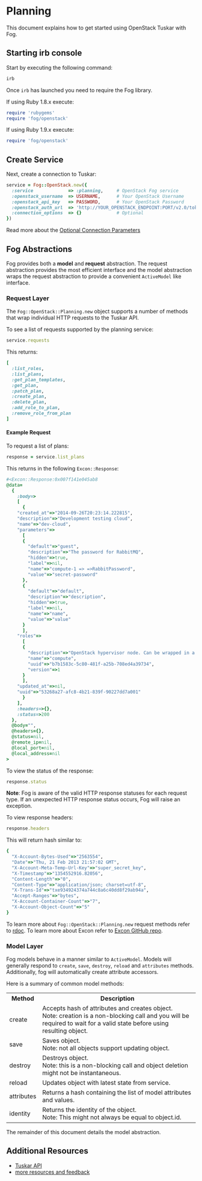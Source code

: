 # Planning

This document explains how to get started using OpenStack Tuskar with Fog.


## Starting irb console

Start by executing the following command:

```bash
irb
```

Once `irb` has launched you need to require the Fog library.

If using Ruby 1.8.x execute:

```ruby
require 'rubygems'
require 'fog/openstack'
```

If using Ruby 1.9.x execute:

```ruby
require 'fog/openstack'
```

## Create Service

Next, create a connection to Tuskar:

```ruby
service = Fog::OpenStack.new({
  :service             => :planning,     # OpenStack Fog service
  :openstack_username  => USERNAME,      # Your OpenStack Username
  :openstack_api_key   => PASSWORD,      # Your OpenStack Password
  :openstack_auth_url  => 'http://YOUR_OPENSTACK_ENDPOINT:PORT/v2.0/tokens'
  :connection_options  => {}             # Optional
})
```

Read more about the [Optional Connection Parameters](common/connection_params.md)

## Fog Abstractions

Fog provides both a **model** and **request** abstraction. The request abstraction provides the most efficient interface and the model abstraction wraps the request abstraction to provide a convenient `ActiveModel` like interface.

### Request Layer

The `Fog::OpenStack::Planning.new` object supports a number of methods that wrap individual HTTP requests to the Tuskar API.

To see a list of requests supported by the planning service:

```ruby
service.requests
```

This returns:

```ruby
[
  :list_roles,
  :list_plans,
  :get_plan_templates,
  :get_plan,
  :patch_plan,
  :create_plan,
  :delete_plan,
  :add_role_to_plan,
  :remove_role_from_plan
]

```


#### Example Request

To request a list of plans:

```ruby
response = service.list_plans
```

This returns in the following `Excon::Response`:

```ruby
#<Excon::Response:0x007f141e045ab8
@data=
  {
    :body=>
    [
      {
	"created_at"=>"2014-09-26T20:23:14.222815",
	"description"=>"Development testing cloud",
	"name"=>"dev-cloud",
	"parameters"=>
	  [
	  {
	    "default"=>"guest",
	    "description"=>"The password for RabbitMQ",
	    "hidden"=>true,
	    "label"=>nil,
	    "name"=>"compute-1 => =>RabbitPassword",
	    "value"=>"secret-password"
	  },
	  {
	    "default"=>"default",
	    "description"=>"description",
	    "hidden"=>true,
	    "label"=>nil,
	    "name"=>"name",
	    "value"=>"value"
	  }
	  ],
	"roles"=>
	  [
	  {
	    "description"=>"OpenStack hypervisor node. Can be wrapped in a ResourceGroup for scaling.\n",
	    "name"=>"compute",
	    "uuid"=>"b7b1583c-5c80-481f-a25b-708ed4a39734",
	    "version"=>1
	  }
	  ],
	"updated_at"=>nil,
	"uuid"=>"53268a27-afc8-4b21-839f-90227dd7a001"
      }
    ],
    :headers=>{},
    :status=>200
  },
  @body="",
  @headers={},
  @status=nil,
  @remote_ip=nil,
  @local_port=nil,
  @local_address=nil
>
```

To view the status of the response:

```ruby
response.status
```

**Note**: Fog is aware of the valid HTTP response statuses for each request type. If an unexpected HTTP response status occurs, Fog will raise an exception.

To view response headers:

```ruby
response.headers
```

This will return hash similar to:

```ruby
{
  "X-Account-Bytes-Used"=>"2563554",
  "Date"=>"Thu, 21 Feb 2013 21:57:02 GMT",
  "X-Account-Meta-Temp-Url-Key"=>"super_secret_key",
  "X-Timestamp"=>"1354552916.82056",
  "Content-Length"=>"0",
  "Content-Type"=>"application/json; charset=utf-8",
  "X-Trans-Id"=>"txe934924374a744c8a6c40dd8f29ab94a",
  "Accept-Ranges"=>"bytes",
  "X-Account-Container-Count"=>"7",
  "X-Account-Object-Count"=>"5"
}
```

[//]: # (TODO: Specify URL to rubydoc.info when OpenStack Planning service is part of release and pages are built)
To learn more about `Fog::OpenStack::Planning.new` request methods refer to [rdoc](http://rubydoc.info/gems/fog/Fog). To learn more about Excon refer to [Excon GitHub repo](https://github.com/geemus/excon).

### Model Layer

Fog models behave in a manner similar to `ActiveModel`. Models will generally respond to `create`, `save`,  `destroy`, `reload` and `attributes` methods. Additionally, fog will automatically create attribute accessors.

Here is a summary of common model methods:

<table>
<tr>
<th>Method</th>
<th>Description</th>
</tr>
<tr>
<td>create</td>
<td>
Accepts hash of attributes and creates object.<br>
Note: creation is a non-blocking call and you will be required to wait for a valid state before using resulting object.
</td>
</tr>
<tr>
<td>save</td>
<td>Saves object.<br>
Note: not all objects support updating object.</td>
</tr>
<tr>
<td>destroy</td>
<td>
Destroys object.<br>
Note: this is a non-blocking call and object deletion might not be instantaneous.
</td>
<tr>
<td>reload</td>
<td>Updates object with latest state from service.</td>
<tr>
<td>attributes</td>
<td>Returns a hash containing the list of model attributes and values.</td>
</tr>
<td>identity</td>
<td>
Returns the identity of the object.<br>
Note: This might not always be equal to object.id.
</td>
</tr>
</table>

The remainder of this document details the model abstraction.


## Additional Resources

* [Tuskar API](http://docs.openstack.org/developer/tuskar/)
* [more resources and feedback](common/resources.md)
